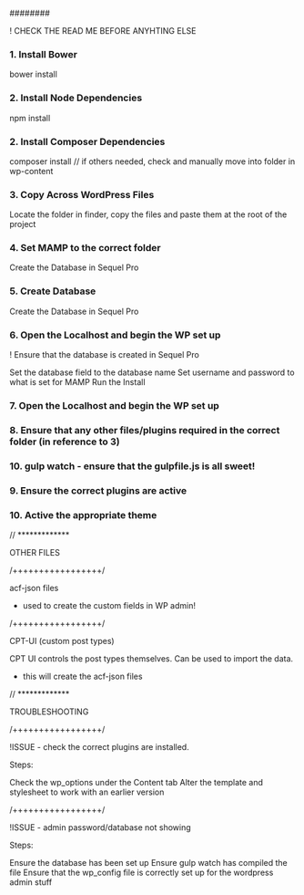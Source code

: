 ########

! CHECK THE READ ME BEFORE ANYHTING ELSE

### 1. Install Bower

bower install

### 2. Install Node Dependencies

npm install

### 2. Install Composer Dependencies

composer install	// if others needed, check and manually move into folder in wp-content

### 3. Copy Across WordPress Files

Locate the folder in finder, copy the files and paste them at the root of the project

### 4. Set MAMP to the correct folder

Create the Database in Sequel Pro

### 5. Create Database

Create the Database in Sequel Pro

### 6. Open the Localhost and begin the WP set up

! Ensure that the database is created in Sequel Pro

Set the database field to the database name
Set username and password to what is set for MAMP
Run the Install

### 7. Open the Localhost and begin the WP set up

### 8. Ensure that any other files/plugins required in the correct folder (in reference to 3)

### 10. gulp watch - ensure that the gulpfile.js is all sweet!

### 9. Ensure the correct plugins are active

### 10. Active the appropriate theme




// *************

OTHER FILES

/+++++++++++++++++/

acf-json files

- used to create the custom fields in WP admin!

/+++++++++++++++++/

CPT-UI (custom post types)

CPT UI controls the post types themselves.
Can be used to import the data.
- this will create the acf-json files


// *************

TROUBLESHOOTING

/+++++++++++++++++/

!ISSUE - check the correct plugins are installed.

Steps:

Check the wp_options under the Content tab
Alter the template and stylesheet to work with an earlier version

/+++++++++++++++++/

!ISSUE - admin password/database not showing

Steps:

Ensure the database has been set up
Ensure gulp watch has compiled the file
Ensure that the wp_config file is correctly set up for the wordpress admin stuff














